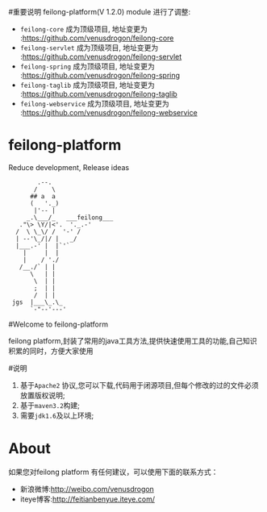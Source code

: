 #重要说明
feilong-platform(V 1.2.0) module 进行了调整:
* `feilong-core` 成为顶级项目, 地址变更为 :https://github.com/venusdrogon/feilong-core
* `feilong-servlet` 成为顶级项目, 地址变更为 :https://github.com/venusdrogon/feilong-servlet
* `feilong-spring` 成为顶级项目, 地址变更为 :https://github.com/venusdrogon/feilong-spring
* `feilong-taglib` 成为顶级项目, 地址变更为 :https://github.com/venusdrogon/feilong-taglib
* `feilong-webservice` 成为顶级项目, 地址变更为 :https://github.com/venusdrogon/feilong-webservice

feilong-platform
================

Reduce development, Release ideas

            .--.
           /    \
          ## a  a
          (   '._)
           |'-- |
         _.\___/_   ___feilong___
       ."\> \Y/|<'.  '._.-'
      /  \ \_\/ /  '-' /
      | --'\_/|/ |   _/
      |___.-' |  |`'`
        |     |  |
        |    / './
       /__./` | |
          \   | |
           \  | |
           ;  | |
           /  | |
     jgs  |___\_.\_
          `-"--'---'


#Welcome to feilong-platform

feilong platform,封装了常用的java工具方法,提供快速使用工具的功能,自己知识积累的同时，方便大家使用

#说明

1. 基于`Apache2` 协议,您可以下载,代码用于闭源项目,但每个修改的过的文件必须放置版权说明;
1. 基于`maven3.2`构建;
1. 需要`jdk1.6`及以上环境;


# About

如果您对feilong platform 有任何建议，可以使用下面的联系方式：

* 新浪微博:http://weibo.com/venusdrogon 
* iteye博客:http://feitianbenyue.iteye.com/